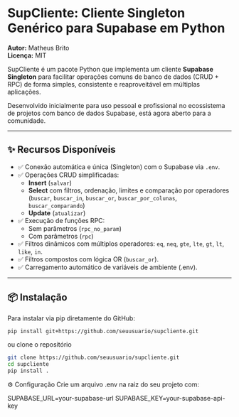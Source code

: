 # SupCliente: Cliente Singleton Genérico para Supabase em Python

**Autor:** Matheus Brito  
**Licença:** MIT

SupCliente é um pacote Python que implementa um cliente **Supabase Singleton** para facilitar operações comuns de banco de dados (CRUD + RPC) de forma simples, consistente e reaproveitável em múltiplas aplicações.

Desenvolvido inicialmente para uso pessoal e profissional no ecossistema de projetos com banco de dados Supabase, está agora aberto para a comunidade.

---

## ✨ Recursos Disponíveis

- ✅ Conexão automática e única (Singleton) com o Supabase via `.env`.
- ✅ Operações CRUD simplificadas:
  - **Insert** (`salvar`)
  - **Select** com filtros, ordenação, limites e comparação por operadores (`buscar`, `buscar_in`, `buscar_or`, `buscar_por_colunas`, `buscar_comparando`)
  - **Update** (`atualizar`)
- ✅ Execução de funções RPC:
  - Sem parâmetros (`rpc_no_param`)
  - Com parâmetros (`rpc`)
- ✅ Filtros dinâmicos com múltiplos operadores: `eq`, `neq`, `gte`, `lte`, `gt`, `lt`, `like`, `in`.
- ✅ Filtros compostos com lógica OR (`buscar_or`).
- ✅ Carregamento automático de variáveis de ambiente (.env).

---

## 📦 Instalação

Para instalar via pip diretamente do GitHub:

```bash
pip install git+https://github.com/seuusuario/supcliente.git

```
ou clone o repositório

```bash
git clone https://github.com/seuusuario/supcliente.git
cd supcliente
pip install .
```

⚙️ Configuração
Crie um arquivo .env na raiz do seu projeto com:

SUPABASE_URL=your-supabase-url
SUPABASE_KEY=your-supabase-api-key




